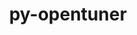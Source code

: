 ---
title: "py-opentuner"
layout: cache
categories: [package, develop]
meta: {"compilers": ["gcc@=11.4.0", "gcc@=9.4.0", "oneapi@=2024.2.1"], "num_specs": 12, "num_specs_by_stack": {"e4s": 4, "e4s-neoverse_v1": 2, "e4s-oneapi": 5, "e4s-power": 1, "root": 12}, "oss": ["ubuntu20.04", "ubuntu22.04"], "platforms": ["linux"], "stacks": ["e4s", "e4s-neoverse_v1", "e4s-oneapi", "e4s-power", "root"], "targets": ["neoverse_v1", "ppc64le", "x86_64_v3"], "versions": ["0.8.7"]}
spec_details: [{"compiler": "gcc@=11.4.0", "hash": "d3qof6yia7mbyo72xlbcpmb3lbeobuvt", "os": "ubuntu22.04", "platform": "linux", "size": "-", "stacks": ["e4s-neoverse_v1", "root"], "target": "neoverse_v1", "variants": ["build_system=python_pip"], "versions": ["0.8.7"]}, {"compiler": "gcc@=11.4.0", "hash": "eljigbnnd2pyilvh5hkhgskpjbgk6u7j", "os": "ubuntu22.04", "platform": "linux", "size": "-", "stacks": ["e4s-neoverse_v1", "root"], "target": "neoverse_v1", "variants": ["build_system=python_pip"], "versions": ["0.8.7"]}, {"compiler": "gcc@=9.4.0", "hash": "li6liehlvbibfk2maaoxx3xxads4lhev", "os": "ubuntu20.04", "platform": "linux", "size": "-", "stacks": ["e4s-power", "root"], "target": "ppc64le", "variants": ["build_system=python_pip"], "versions": ["0.8.7"]}, {"compiler": "gcc@=11.4.0", "hash": "lwie4cfeo4mtb7jamwle77cqwf4auexq", "os": "ubuntu22.04", "platform": "linux", "size": "-", "stacks": ["e4s", "root"], "target": "x86_64_v3", "variants": ["build_system=python_pip"], "versions": ["0.8.7"]}, {"compiler": "oneapi@=2024.2.1", "hash": "odasfu77tpqlvbthohqpwlz5yojcacc4", "os": "ubuntu22.04", "platform": "linux", "size": "-", "stacks": ["e4s-oneapi", "root"], "target": "x86_64_v3", "variants": ["build_system=python_pip"], "versions": ["0.8.7"]}, {"compiler": "gcc@=11.4.0", "hash": "ooxeftozsq5hltbcdn65bziolwf2x57z", "os": "ubuntu22.04", "platform": "linux", "size": "-", "stacks": ["e4s", "root"], "target": "x86_64_v3", "variants": ["build_system=python_pip"], "versions": ["0.8.7"]}, {"compiler": "gcc@=11.4.0", "hash": "u6gqbz6kz54i3kjzahfuydrpeqlxi4bu", "os": "ubuntu22.04", "platform": "linux", "size": "-", "stacks": ["e4s", "root"], "target": "x86_64_v3", "variants": ["build_system=python_pip"], "versions": ["0.8.7"]}, {"compiler": "oneapi@=2024.2.1", "hash": "vn5ovt5znv7lyn57h7bi2zlbalvhgpwb", "os": "ubuntu22.04", "platform": "linux", "size": "-", "stacks": ["e4s-oneapi", "root"], "target": "x86_64_v3", "variants": ["build_system=python_pip"], "versions": ["0.8.7"]}, {"compiler": "oneapi@=2024.2.1", "hash": "wh5bkqknvs6kc2zjilrwl3ufiz4vnl7w", "os": "ubuntu22.04", "platform": "linux", "size": "-", "stacks": ["e4s-oneapi", "root"], "target": "x86_64_v3", "variants": ["build_system=python_pip"], "versions": ["0.8.7"]}, {"compiler": "oneapi@=2024.2.1", "hash": "wx767ctmyutrh3blbipdu6pkexx64hvf", "os": "ubuntu22.04", "platform": "linux", "size": "-", "stacks": ["e4s-oneapi", "root"], "target": "x86_64_v3", "variants": ["build_system=python_pip"], "versions": ["0.8.7"]}, {"compiler": "oneapi@=2024.2.1", "hash": "z3dcv4iguxqcgwtz5tmzmiecqzgteaik", "os": "ubuntu22.04", "platform": "linux", "size": "-", "stacks": ["e4s-oneapi", "root"], "target": "x86_64_v3", "variants": ["build_system=python_pip"], "versions": ["0.8.7"]}, {"compiler": "gcc@=11.4.0", "hash": "zo7jmmqjm74fnfdofqlk7nhd3phzyazw", "os": "ubuntu22.04", "platform": "linux", "size": "-", "stacks": ["e4s", "root"], "target": "x86_64_v3", "variants": ["build_system=python_pip"], "versions": ["0.8.7"]}]
---